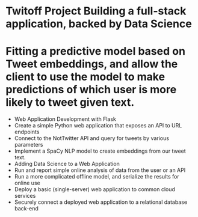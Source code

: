 # Twitoff Project Building a full-stack application, backed by Data Science 
# Fitting a predictive model based on Tweet embeddings, and allow the client to use the model to make predictions of which user is more likely to tweet given text.

* Web Application Development with Flask
* Create a simple Python web application that exposes an API to URL endpoints
* Connect to the NotTwitter API and query for tweets by various parameters
* Implement a SpaCy NLP model to create embeddings from our tweet text.
* Adding Data Science to a Web Application
* Run and report simple online analysis of data from the user or an API
* Run a more complicated offline model, and serialize the results for online use
* Deploy a basic (single-server) web application to common cloud services
* Securely connect a deployed web application to a relational database back-end

